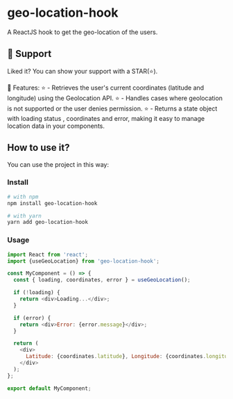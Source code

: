 # geo-location-hook

A ReactJS hook to get the geo-location of the users.

## 🫶 Support
Liked it? You can show your support with a STAR(⭐).


🔧 Features:
  ⭐ - Retrieves the user's current coordinates (latitude and longitude) using the Geolocation API.
  ⭐ - Handles cases where geolocation is not supported or the user denies permission.
  ⭐ - Returns a state object with loading status , coordinates and error, making it easy to manage location data in your components.


## How to use it?

You can use the project in this way:

### Install
```bash
# with npm
npm install geo-location-hook

# with yarn
yarn add geo-location-hook
```

### Usage

```javascript
import React from 'react';
import {useGeoLocation} from 'geo-location-hook';

const MyComponent = () => {
  const { loading, coordinates, error } = useGeoLocation();

  if (!loading) {
    return <div>Loading...</div>;
  }

  if (error) {
    return <div>Error: {error.message}</div>;
  }

  return (
    <div>
      Latitude: {coordinates.latitude}, Longitude: {coordinates.longitude}
    </div>
  );
};

export default MyComponent;

```